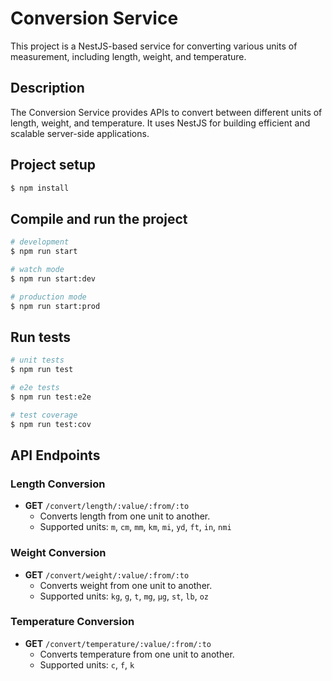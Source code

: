 # Conversion Service

This project is a NestJS-based service for converting various units of measurement, including length, weight, and temperature.

## Description

The Conversion Service provides APIs to convert between different units of length, weight, and temperature. It uses NestJS for building efficient and scalable server-side applications.

## Project setup

```bash
$ npm install
```

## Compile and run the project

```bash
# development
$ npm run start

# watch mode
$ npm run start:dev

# production mode
$ npm run start:prod
```

## Run tests

```bash
# unit tests
$ npm run test

# e2e tests
$ npm run test:e2e

# test coverage
$ npm run test:cov
```

## API Endpoints

### Length Conversion

- **GET** `/convert/length/:value/:from/:to`
  - Converts length from one unit to another.
  - Supported units: `m`, `cm`, `mm`, `km`, `mi`, `yd`, `ft`, `in`, `nmi`

### Weight Conversion

- **GET** `/convert/weight/:value/:from/:to`
  - Converts weight from one unit to another.
  - Supported units: `kg`, `g`, `t`, `mg`, `µg`, `st`, `lb`, `oz`

### Temperature Conversion

- **GET** `/convert/temperature/:value/:from/:to`
  - Converts temperature from one unit to another.
  - Supported units: `c`, `f`, `k`
